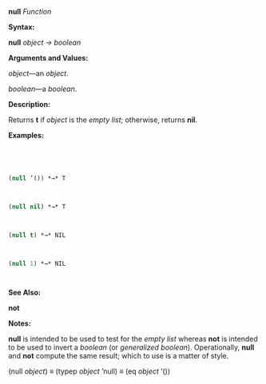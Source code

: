 **null** *Function* 



**Syntax:** 



**null** *object → boolean* 



**Arguments and Values:** 



*object*—an *object*. 



*boolean*—a *boolean*. 







 



 



**Description:** 



Returns **t** if *object* is the *empty list*; otherwise, returns **nil**. 



**Examples:**
```lisp
 



(null ’()) *→* T 



(null nil) *→* T 



(null t) *→* NIL 



(null 1) *→* NIL 




```
**See Also:** 



**not** 



**Notes:** 



**null** is intended to be used to test for the *empty list* whereas **not** is intended to be used to invert a *boolean* (or *generalized boolean*). Operationally, **null** and **not** compute the same result; which to use is a matter of style. 



(null *object*) *≡* (typep *object* ’null) *≡* (eq *object* ’()) 



